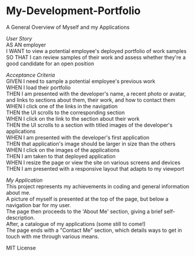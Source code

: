# My-Development-Portfolio
A General Overview of Myself and my Applications 

*User Story*
<br>AS AN employer
<br>I WANT to view a potential employee's deployed portfolio of work samples
<br>SO THAT I can review samples of their work and assess whether they're a good candidate for an open position

*Acceptance Criteria*
<br>GIVEN I need to sample a potential employee's previous work
<br>WHEN I load their portfolio
<br>THEN I am presented with the developer's name, a recent photo or avatar, and links to sections about them, their work, and how to contact them
<br>WHEN I click one of the links in the navigation
<br>THEN the UI scrolls to the corresponding section
<br>WHEN I click on the link to the section about their work
<br>THEN the UI scrolls to a section with titled images of the developer's applications
<br>WHEN I am presented with the developer's first application
<br>THEN that application's image should be larger in size than the others
<br>WHEN I click on the images of the applications
<br>THEN I am taken to that deployed application
<br>WHEN I resize the page or view the site on various screens and devices
<br>THEN I am presented with a responsive layout that adapts to my viewport

*My Application*
<br>This project represents my achievements in coding and general information about me.
<br>A picture of myself is presented at the top of the page, but below a navigation bar for my user.
<br>The page then proceeds to the 'About Me' section, giving a brief self-description.
<br>After, a catalogue of my applications (some still to come!)
<br>The page ends with a "Contact Me" section, which details ways to get in touch with me through various means.

MIT License
